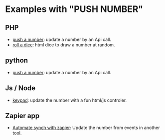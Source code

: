 
# Examples with "PUSH NUMBER"

## PHP

- [push a number](/samples/php/basic_push): update a number by an Api call. 
- [roll a dice](/samples/php/dice): html dice to draw a number at random.


## python
- [push a number](/samples/python/basic_push): update a number by an Api call. 

## Js / Node                                
- [keypad](/samples/js/keypad): update the number with a fun html/js controler.


## Zapier app
- [Automate synch with zapier](/samples/zapier): Update the number from events in another tool.
